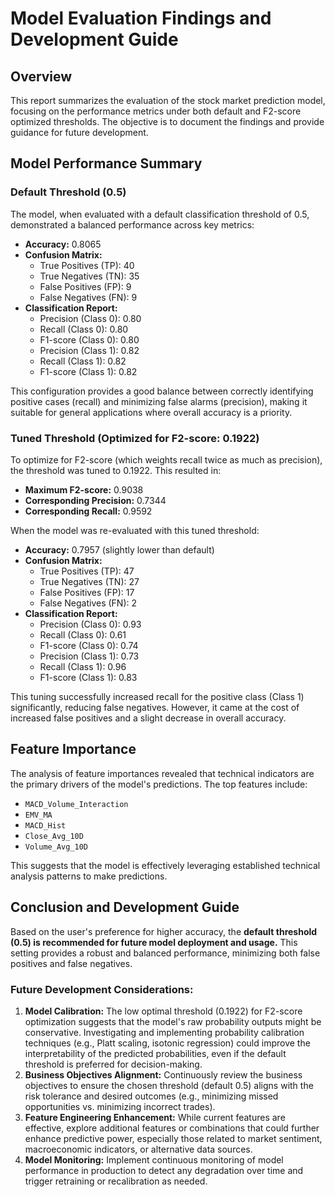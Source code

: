 # Model Evaluation Findings and Development Guide

## Overview
This report summarizes the evaluation of the stock market prediction model, focusing on the performance metrics under both default and F2-score optimized thresholds. The objective is to document the findings and provide guidance for future development.

## Model Performance Summary

### Default Threshold (0.5)
The model, when evaluated with a default classification threshold of 0.5, demonstrated a balanced performance across key metrics:
- **Accuracy:** 0.8065
- **Confusion Matrix:**
  - True Positives (TP): 40
  - True Negatives (TN): 35
  - False Positives (FP): 9
  - False Negatives (FN): 9
- **Classification Report:**
  - Precision (Class 0): 0.80
  - Recall (Class 0): 0.80
  - F1-score (Class 0): 0.80
  - Precision (Class 1): 0.82
  - Recall (Class 1): 0.82
  - F1-score (Class 1): 0.82

This configuration provides a good balance between correctly identifying positive cases (recall) and minimizing false alarms (precision), making it suitable for general applications where overall accuracy is a priority.

### Tuned Threshold (Optimized for F2-score: 0.1922)
To optimize for F2-score (which weights recall twice as much as precision), the threshold was tuned to 0.1922. This resulted in:
- **Maximum F2-score:** 0.9038
- **Corresponding Precision:** 0.7344
- **Corresponding Recall:** 0.9592

When the model was re-evaluated with this tuned threshold:
- **Accuracy:** 0.7957 (slightly lower than default)
- **Confusion Matrix:**
  - True Positives (TP): 47
  - True Negatives (TN): 27
  - False Positives (FP): 17
  - False Negatives (FN): 2
- **Classification Report:**
  - Precision (Class 0): 0.93
  - Recall (Class 0): 0.61
  - F1-score (Class 0): 0.74
  - Precision (Class 1): 0.73
  - Recall (Class 1): 0.96
  - F1-score (Class 1): 0.83

This tuning successfully increased recall for the positive class (Class 1) significantly, reducing false negatives. However, it came at the cost of increased false positives and a slight decrease in overall accuracy.

## Feature Importance
The analysis of feature importances revealed that technical indicators are the primary drivers of the model's predictions. The top features include:
- `MACD_Volume_Interaction`
- `EMV_MA`
- `MACD_Hist`
- `Close_Avg_10D`
- `Volume_Avg_10D`

This suggests that the model is effectively leveraging established technical analysis patterns to make predictions.

## Conclusion and Development Guide

Based on the user's preference for higher accuracy, the **default threshold (0.5) is recommended for future model deployment and usage.** This setting provides a robust and balanced performance, minimizing both false positives and false negatives.

### Future Development Considerations:
1.  **Model Calibration:** The low optimal threshold (0.1922) for F2-score optimization suggests that the model's raw probability outputs might be conservative. Investigating and implementing probability calibration techniques (e.g., Platt scaling, isotonic regression) could improve the interpretability of the predicted probabilities, even if the default threshold is preferred for decision-making.
2.  **Business Objectives Alignment:** Continuously review the business objectives to ensure the chosen threshold (default 0.5) aligns with the risk tolerance and desired outcomes (e.g., minimizing missed opportunities vs. minimizing incorrect trades).
3.  **Feature Engineering Enhancement:** While current features are effective, explore additional features or combinations that could further enhance predictive power, especially those related to market sentiment, macroeconomic indicators, or alternative data sources.
4.  **Model Monitoring:** Implement continuous monitoring of model performance in production to detect any degradation over time and trigger retraining or recalibration as needed.